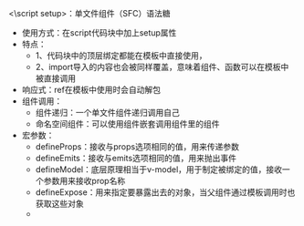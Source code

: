 <\script setup>：单文件组件（SFC）语法糖

- 使用方式：在script代码块中加上setup属性
- 特点：
	- 1、代码块中的顶层绑定都能在模板中直接使用，
	- 2、import导入的内容也会被同样覆盖，意味着组件、函数可以在模板中被直接调用
- 响应式：ref在模板中使用时会自动解包
- 组件调用：
	- 组件递归：一个单文件组件递归调用自己
	- 命名空间组件：可以使用组件嵌套调用组件里的组件
- 宏参数：
	- defineProps：接收与props选项相同的值，用来传递参数
	- defineEmits：接收与emits选项相同的值，用来抛出事件
	- defineModel：底层原理相当于v-model，用于制定被绑定的值，接收一个参数用来接收prop名称
	- defineExpose：用来指定要暴露出去的对象，当父组件通过模板调用时也获取这些对象
	- 